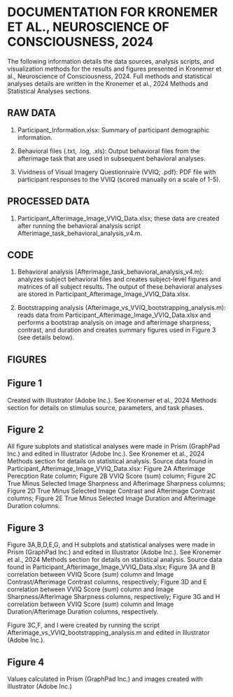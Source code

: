 # DOCUMENTATION FOR KRONEMER ET AL., NEUROSCIENCE OF CONSCIOUSNESS, 2024

The following information details the data sources, analysis scripts, and visualization methods for the results and figures presented in Kronemer et al., Neuroscience of Consciousness, 2024. Full methods and statistical analyses details are written in the Kronemer et al., 2024 Methods and Statistical Analyses sections.

## RAW DATA

1. Participant_Information.xlsx: Summary of participant demographic information.

3. Behavioral files (.txt, .log, .xls): Output behavioral files from the afterimage task that are used in subsequent behavioral analyses.

4. Vividness of Visual Imagery Questionnaire (VVIQ; .pdf): PDF file with participant responses to the VVIQ (scored manually on a scale of 1-5).

## PROCESSED DATA

1. Participant_Afterimage_Image_VVIQ_Data.xlsx; these data are created after running the behavioral analysis script Afterimage_task_behavioral_analysis_v4.m.

## CODE

1. Behavioral analysis (Afterimage_task_behavioral_analysis_v4.m): analyzes subject behavioral files and creates subject-level figures and matrices of all subject results. The output of these behavioral analyses are stored in Participant_Afterimage_Image_VVIQ_Data.xlsx. 

2. Bootstrapping analysis (Afterimage_vs_VVIQ_bootstrapping_analysis.m): reads data from Participant_Afterimage_Image_VVIQ_Data.xlsx and performs a bootstrap analysis on image and afterimage sharpness, contrast, and duration and creates summary figures used in Figure 3 (see details below).

## FIGURES

## Figure 1
Created with Illustrator (Adobe Inc.). See Kronemer et al., 2024 Methods section for details on stimulus source, parameters, and task phases.

## Figure 2
All figure subplots and statistical analyses were made in Prism (GraphPad Inc.) and edited in Illustrator (Adobe Inc.). See Kronemer et al., 2024 Methods section for details on statistical analysis. Source data found in Participant_Afterimage_Image_VVIQ_Data.xlsx: Figure 2A Afterimage Perecption Rate column; Figure 2B VVIQ Score (sum) column; Figure 2C True Minus Selected Image Sharpness and Afterimage Sharpness columns; Figure 2D True Minus Selected Image Contrast and Afterimage Contrast columns; Figure 2E True Minus Selected Image Duration and Afterimage Duration columns.

## Figure 3
Figure 3A,B,D,E,G, and H subplots and statistical analyses were made in Prism (GraphPad Inc.) and edited in Illustrator (Adobe Inc.). See Kronemer et al., 2024 Methods section for details on statistical analysis. Source data found in Participant_Afterimage_Image_VVIQ_Data.xlsx; Figure 3A and B correlation between VVIQ Score (sum) column and Image Contrast/Afterimage Contrast columns, respectively; Figure 3D and E correlation between VVIQ Score (sum) column and Image Sharpness/Afterimage Sharpness columns, respectively; Figure 3G and H correlation between VVIQ Score (sum) column and Image Duration/Afterimage Duration columns, respectively.

Figure 3C,F, and I were created by running the script Afterimage_vs_VVIQ_bootstrapping_analysis.m and edited in Illustrator (Adobe Inc.).

## Figure 4
Values calculated in Prism (GraphPad Inc.) and images created with Illustrator (Adobe Inc.)
